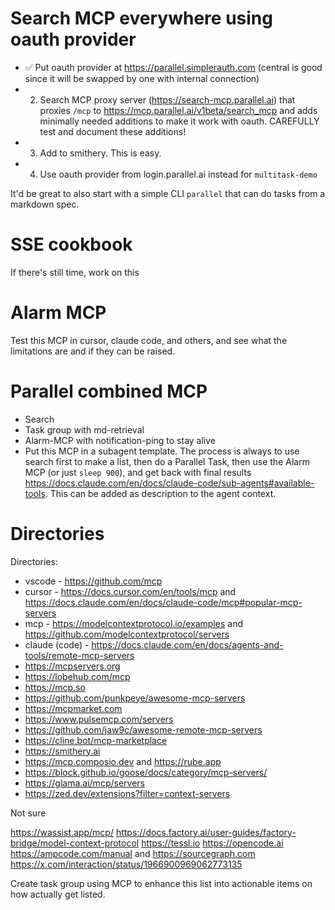 # Search MCP everywhere using oauth provider

- ✅ Put oauth provider at https://parallel.simplerauth.com (central is good since it will be swapped by one with internal connection)
- 2. Search MCP proxy server (https://search-mcp.parallel.ai) that proxies `/mcp` to https://mcp.parallel.ai/v1beta/search_mcp and adds minimally needed additions to make it work with oauth. CAREFULLY test and document these additions!
- 3. Add to smithery. This is easy.
- 4. Use oauth provider from login.parallel.ai instead for `multitask-demo`

It'd be great to also start with a simple CLI `parallel` that can do tasks from a markdown spec.

# SSE cookbook

If there's still time, work on this

# Alarm MCP

Test this MCP in cursor, claude code, and others, and see what the limitations are and if they can be raised.

# Parallel combined MCP

- Search
- Task group with md-retrieval
- Alarm-MCP with notification-ping to stay alive
- Put this MCP in a subagent template. The process is always to use search first to make a list, then do a Parallel Task, then use the Alarm MCP (or just `sleep 900`), and get back with final results https://docs.claude.com/en/docs/claude-code/sub-agents#available-tools. This can be added as description to the agent context.

# Directories

Directories:

- vscode - https://github.com/mcp
- cursor - https://docs.cursor.com/en/tools/mcp and https://docs.claude.com/en/docs/claude-code/mcp#popular-mcp-servers
- mcp - https://modelcontextprotocol.io/examples and https://github.com/modelcontextprotocol/servers
- claude (code) - https://docs.claude.com/en/docs/agents-and-tools/remote-mcp-servers
- https://mcpservers.org
- https://lobehub.com/mcp
- https://mcp.so
- https://github.com/punkpeye/awesome-mcp-servers
- https://mcpmarket.com
- https://www.pulsemcp.com/servers
- https://github.com/jaw9c/awesome-remote-mcp-servers
- https://cline.bot/mcp-marketplace
- https://smithery.ai
- https://mcp.composio.dev and https://rube.app
- https://block.github.io/goose/docs/category/mcp-servers/
- https://glama.ai/mcp/servers
- https://zed.dev/extensions?filter=context-servers

Not sure

https://wassist.app/mcp/
https://docs.factory.ai/user-guides/factory-bridge/model-context-protocol
https://tessl.io
https://opencode.ai
https://ampcode.com/manual and https://sourcegraph.com
https://x.com/interaction/status/1966900969062773135

Create task group using MCP to enhance this list into actionable items on how actually get listed.
